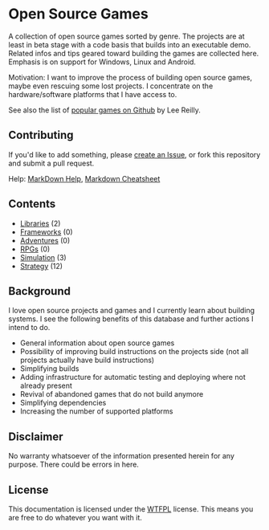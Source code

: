 # Open Source Games

A collection of open source games sorted by genre. The projects are at least in beta stage with a code basis that builds
into an executable demo. Related infos and tips geared toward building the games are collected here. Emphasis is on
support for Windows, Linux and Android.

Motivation: I want to improve the process of building open source games, maybe even rescuing some lost projects.
I concentrate on the hardware/software platforms that I have access to.

See also the list of [popular games on Github](https://github.com/leereilly/games) by Lee Reilly.

## Contributing

If you'd like to add something, please [create an Issue](https://github.com/Trilarion/opensourcegames/issues),
or fork this repository and submit a pull request.

Help: [MarkDown Help](https://help.github.com/articles/github-flavored-markdown), [Markdown Cheatsheet](https://github.com/adam-p/markdown-here/wiki/Markdown-Cheatsheet)

## Contents

- [Libraries](library/_toc.md) (2)
- [Frameworks](framework/_toc.md) (0)
- [Adventures](adventure/_toc.md) (0)
- [RPGs](rpg/_toc.md) (0)
- [Simulation](simulation/_toc.md) (3)
- [Strategy](strategy/_toc.md) (12)

## Background

I love open source projects and games and I currently learn about building systems. I see the following benefits of this database
and further actions I intend to do.

- General information about open source games
- Possibility of improving build instructions on the projects side (not all projects actually have build instructions)
- Simplifying builds
- Adding infrastructure for automatic testing and deploying where not already present
- Revival of abandoned games that do not build anymore
- Simplifying dependencies
- Increasing the number of supported platforms

## Disclaimer
 
 No warranty whatsoever of the information presented herein for any purpose. There could be errors in here.

## License

This documentation is licensed under the [WTFPL](LICENSE) license. This means you are free to do whatever you want with it.

